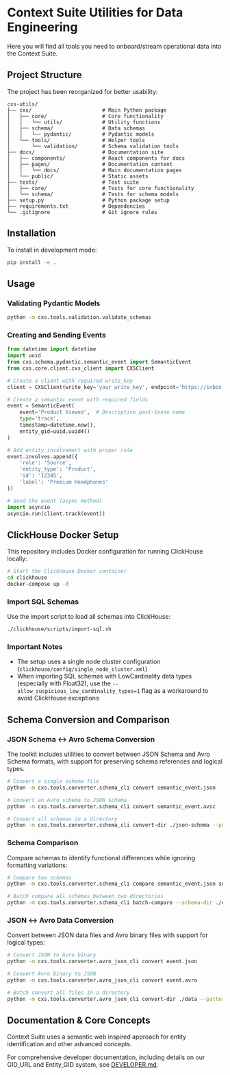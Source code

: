 # Context Suite Utilities for Data Engineering 

Here you will find all tools you need to onboard/stream operational data into the Context Suite.

## Project Structure

The project has been reorganized for better usability:

```
cxs-utils/
├── cxs/                       # Main Python package
│   ├── core/                  # Core functionality
│   │   └── utils/             # Utility functions
│   ├── schema/                # Data schemas
│   │   └── pydantic/          # Pydantic models
│   └── tools/                 # Helper tools
│       └── validation/        # Schema validation tools
├── docs/                      # Documentation site
│   ├── components/            # React components for docs
│   ├── pages/                 # Documentation content
│   │   └── docs/              # Main documentation pages
│   └── public/                # Static assets
├── tests/                     # Test suite
│   ├── core/                  # Tests for core functionality  
│   └── schema/                # Tests for schema models
├── setup.py                   # Python package setup
├── requirements.txt           # Dependencies
└── .gitignore                 # Git ignore rules
```

## Installation

To install in development mode:

```bash
pip install -e .
```

## Usage

### Validating Pydantic Models

```bash
python -m cxs.tools.validation.validate_schemas
```

### Creating and Sending Events

```python
from datetime import datetime
import uuid
from cxs.schema.pydantic.semantic_event import SemanticEvent
from cxs.core.client.cxs_client import CXSClient

# Create a client with required write_key
client = CXSClient(write_key='your_write_key', endpoint='https://inbox.contextsuite.com/v1')

# Create a semantic event with required fields
event = SemanticEvent(
    event='Product Viewed',  # Descriptive past-tense name
    type='track',
    timestamp=datetime.now(),
    entity_gid=uuid.uuid4()
)

# Add entity involvement with proper role
event.involves.append({
    'role': 'Source',
    'entity_type': 'Product',
    'id': '12345',
    'label': 'Premium Headphones'
})

# Send the event (async method)
import asyncio
asyncio.run(client.track(event))
```

## ClickHouse Docker Setup

This repository includes Docker configuration for running ClickHouse locally:

```bash
# Start the ClickHouse Docker container
cd clickhouse
docker-compose up -d
```

### Import SQL Schemas

Use the import script to load all schemas into ClickHouse:

```bash
./clickhouse/scripts/import-sql.sh
```

### Important Notes

- The setup uses a single node cluster configuration (`clickhouse/config/single_node_cluster.xml`)
- When importing SQL schemas with LowCardinality data types (especially with Float32), use the `--allow_suspicious_low_cardinality_types=1` flag as a workaround to avoid ClickHouse exceptions

## Schema Conversion and Comparison

### JSON Schema ↔ Avro Schema Conversion

The toolkit includes utilities to convert between JSON Schema and Avro Schema formats, with support for preserving schema references and logical types.

```bash
# Convert a single schema file
python -m cxs.tools.converter.schema_cli convert semantic_event.json

# Convert an Avro schema to JSON Schema
python -m cxs.tools.converter.schema_cli convert semantic_event.avsc

# Convert all schemas in a directory
python -m cxs.tools.converter.schema_cli convert-dir ./json-schema --pattern "*.json"
```

### Schema Comparison

Compare schemas to identify functional differences while ignoring formatting variations:

```bash
# Compare two schemas
python -m cxs.tools.converter.schema_cli compare semantic_event.json semantic_event.avsc

# Batch compare all schemas between two directories
python -m cxs.tools.converter.schema_cli batch-compare --schema-dir ./cxs-schema
```

### JSON ↔ Avro Data Conversion

Convert between JSON data files and Avro binary files with support for logical types:

```bash
# Convert JSON to Avro binary
python -m cxs.tools.converter.avro_json_cli convert event.json

# Convert Avro binary to JSON
python -m cxs.tools.converter.avro_json_cli convert event.avro

# Batch convert all files in a directory
python -m cxs.tools.converter.avro_json_cli convert-dir ./data --pattern "*.json"
```

## Documentation & Core Concepts

Context Suite uses a semantic web inspired approach for entity identification and other advanced concepts.

For comprehensive developer documentation, including details on our GID_URL and Entity_GID system, see [DEVELOPER.md](./DEVELOPER.md#entity-identification-in-context-suite).
